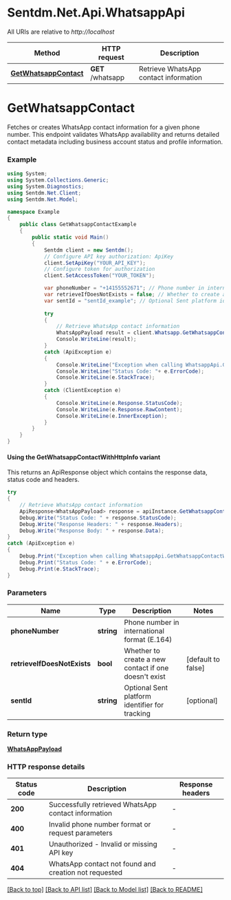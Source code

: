 # Sentdm.Net.Api.WhatsappApi

All URIs are relative to *http://localhost*

| Method | HTTP request | Description |
|--------|--------------|-------------|
| [**GetWhatsappContact**](WhatsappApi.md#getwhatsappcontact) | **GET** /whatsapp | Retrieve WhatsApp contact information |


# **GetWhatsappContact**



Fetches or creates WhatsApp contact information for a given phone number. This endpoint validates WhatsApp availability and returns detailed contact metadata including business account status and profile information.

### Example
```csharp
using System;
using System.Collections.Generic;
using System.Diagnostics;
using Sentdm.Net.Client;
using Sentdm.Net.Model;

namespace Example
{
    public class GetWhatsappContactExample
    {
        public static void Main()
        {
            Sentdm client = new Sentdm();
            // Configure API key authorization: ApiKey
            client.SetApiKey("YOUR_API_KEY");
            // Configure token for authorization
            client.SetAccessToken("YOUR_TOKEN");

            var phoneNumber = "+14155552671"; // Phone number in international format (E.164)
            var retrieveIfDoesNotExists = false; // Whether to create a new contact if one doesn't exist (default to false)
            var sentId = "sentId_example"; // Optional Sent platform identifier for tracking (optional) 
            
            try
            {
                // Retrieve WhatsApp contact information
                WhatsAppPayload result = client.Whatsapp.GetWhatsappContact(phoneNumber, retrieveIfDoesNotExists, sentId);
                Console.WriteLine(result);
            }
            catch (ApiException e)
            {
                Console.WriteLine("Exception when calling WhatsappApi.GetWhatsappContact: " + e.Message);
                Console.WriteLine("Status Code: "+ e.ErrorCode);
                Console.WriteLine(e.StackTrace);
            }
            catch (ClientException e)
            {
                Console.WriteLine(e.Response.StatusCode);
                Console.WriteLine(e.Response.RawContent);
                Console.WriteLine(e.InnerException);
            }
        }
    }
}
```

#### Using the GetWhatsappContactWithHttpInfo variant
This returns an ApiResponse object which contains the response data, status code and headers.

```csharp
try
{
    // Retrieve WhatsApp contact information
    ApiResponse<WhatsAppPayload> response = apiInstance.GetWhatsappContactWithHttpInfo(phoneNumber, retrieveIfDoesNotExists, sentId);
    Debug.Write("Status Code: " + response.StatusCode);
    Debug.Write("Response Headers: " + response.Headers);
    Debug.Write("Response Body: " + response.Data);
}
catch (ApiException e)
{
    Debug.Print("Exception when calling WhatsappApi.GetWhatsappContactWithHttpInfo: " + e.Message);
    Debug.Print("Status Code: " + e.ErrorCode);
    Debug.Print(e.StackTrace);
}
```

### Parameters

| Name | Type | Description | Notes |
|------|------|-------------|-------|
| **phoneNumber** | **string** | Phone number in international format (E.164) |  |
| **retrieveIfDoesNotExists** | **bool** | Whether to create a new contact if one doesn&#39;t exist | [default to false] |
| **sentId** | **string** | Optional Sent platform identifier for tracking | [optional]  |

### Return type

[**WhatsAppPayload**](WhatsAppPayload.md)


### HTTP response details
| Status code | Description | Response headers |
|-------------|-------------|------------------|
| **200** | Successfully retrieved WhatsApp contact information |  -  |
| **400** | Invalid phone number format or request parameters |  -  |
| **401** | Unauthorized - Invalid or missing API key |  -  |
| **404** | WhatsApp contact not found and creation not requested |  -  |

[[Back to top]](#) [[Back to API list]](../README.md#documentation-for-api-endpoints) [[Back to Model list]](../README.md#documentation-for-models) [[Back to README]](../README.md)

